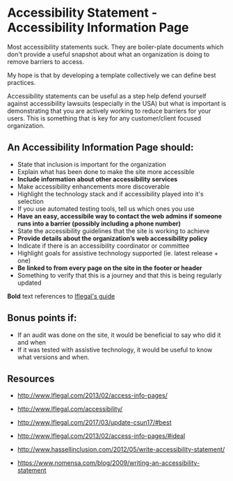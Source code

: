 # Accessibility Statement - Accessibility Information Page

Most accessibility statements suck.  They are boiler-plate documents which don't provide a useful snapshot about what an organization is doing to remove barriers to access. 

My hope is that by developing a template collectively we can define best practices. 

Accessibility statements can be useful as a step help defend yourself against accessibility lawsuits (especially in the USA) but what is important is demonstrating that you are actively working to reduce barriers for your users.  This is something that is key for any customer/client focused organization. 

## An Accessibility Information Page should:
- State that inclusion is important for the organization
- Explain what has been done to make the site more accessible
- **Include information about other accessibility services**
- Make accessibility enhancements more discoverable
- Highlight the technology stack and if accessibility played into it's selection
- If you use automated testing tools, tell us which ones you use
- **Have an easy, accessibile way to contact the web admins if someone runs into a barrier (possibly including a phone number)**
- State the accessibility guidelines that the site is working to achieve
- **Provide details about the organization’s web accessibility policy**
- Indicate if there is an accessibility coordinator or committee
- Highlight goals for assistive technology supported (ie. latest release + one)
- **Be linked to from every page on the site in the footer or header**
- Something to verify that this is a journey and that this is being regularly updated

**Bold** text references to [lflegal's guide](http://www.lflegal.com/2013/02/access-info-pages/#ideal)

## Bonus points if:
- If an audit was done on the site, it would be beneficial to say who did it and when
- If it was tested with assistive technology, it would be useful to know what versions and when.

## Resources
- http://www.lflegal.com/2013/02/access-info-pages/
- http://www.lflegal.com/accessibility/
- http://www.lflegal.com/2017/03/update-csun17/#best
- http://www.lflegal.com/2013/02/access-info-pages/#ideal

- http://www.hassellinclusion.com/2012/05/write-accessibility-statement/
- https://www.nomensa.com/blog/2009/writing-an-accessibility-statement
